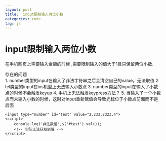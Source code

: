 ```yaml
---
layout: post
title:  input限制输入两位小数
categories: code
tag: js
---
```

# input限制输入两位小数  

在手机网页上需要输入金额的时候 ,需要限制输入的值大于1且只保留两位小数.

存在的问题  
	1. number类型的input在输入了非法字符串之后会清空自己的value，无法取值
	2. tel类型的input在ios机型上无法输入小数点
	3. number类型的input在输入了小数点的时候不会触发keyup
	4. 手机上无法触发keypress方法？
	5. 当输入了一个小数点而未输入小数的时候，这时对input重新赋值会导致光标位于小数点前面而不是后面

```
<input type="number" id="test" value="2.233.2323.4">
<script>
	console.log('非法数值',$('#test').val());
	<!-- 实际无法获取到值 -->
</script>
```
